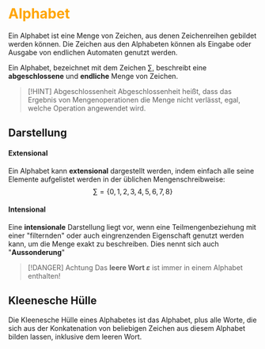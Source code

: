 # <font color = "orange">Alphabet</font>
Ein Alphabet ist eine Menge von Zeichen, aus denen Zeichenreihen gebildet werden können. 
Die Zeichen aus den Alphabeten können als Eingabe oder Ausgabe von endlichen Automaten genutzt werden.

Ein Alphabet, bezeichnet mit dem Zeichen $\sum$, beschreibt eine **abgeschlossene** und **endliche** Menge von Zeichen.

>[!HINT] Abgeschlossenheit
>Abgeschlossenheit heißt, dass das Ergebnis von Mengenoperationen die Menge nicht verlässt, egal, welche Operation angewendet wird.
## Darstellung
#### Extensional
Ein Alphabet kann **extensional** dargestellt werden, indem einfach alle seine Elemente aufgelistet werden in der üblichen Mengenschreibweise:
$$\sum=\{0,1,2,3,4,5,6,7,8\}$$
#### Intensional
Eine **intensionale** Darstellung liegt vor, wenn eine Teilmengenbeziehung mit einer "filternden" oder auch eingrenzenden Eigenschaft genutzt werden kann, um die Menge exakt zu beschreiben. Dies nennt sich auch "**Aussonderung**"

>[!DANGER] Achtung
>Das **leere Wort $\varepsilon$** ist immer in einem Alphabet enthalten!
## Kleenesche Hülle
Die Kleenesche Hülle eines Alphabetes ist das Alphabet, plus alle Worte, die sich aus der Konkatenation von beliebigen Zeichen aus diesem Alphabet bilden lassen, inklusive dem leeren Wort.